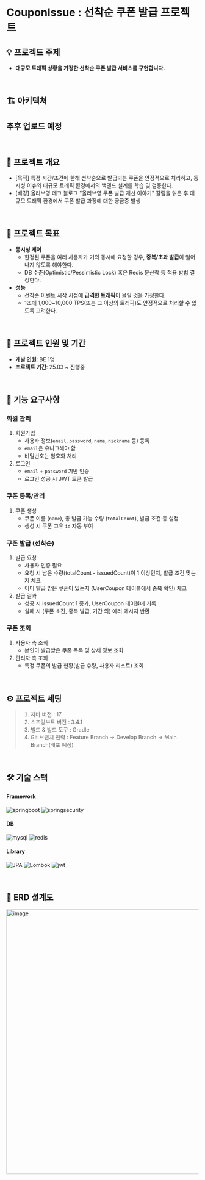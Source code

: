 # CouponIssue : 선착순 쿠폰 발급 프로젝트

## 💡 프로젝트 주제

- **대규모 트래픽 상황을 가정한 선착순 쿠폰 발급 서비스를 구현합니다.**

<br>

## 🏗 아키텍처

## 추후 업로드 예정

<br>

## 📝 프로젝트 개요

- [목적] 특정 시간/조건에 한해 선착순으로 발급되는 쿠폰을 안정적으로 처리하고, 동시성 이슈와 대규모 트래픽 환경에서의 백엔드 설계를 학습 및 검증한다. 
- [배경] 올리브영 테크 블로그 "올리브영 쿠폰 발급 개선 이야기" 칼럼을 읽은 후 대규모 트래픽 환경에서 쿠폰 발급 과정에 대한 궁금증 발생

<br>

## 📝 프로젝트 목표

- **동시성 제어**
    - 한정된 쿠폰을 여러 사용자가 거의 동시에 요청할 경우, **중복/초과 발급**이 일어나지 않도록 해야한다.
    - DB 수준(Optimistic/Pessimistic Lock) 혹은 Redis 분산락 등 적용 방법 결정한다.
- **성능**
    - 선착순 이벤트 시작 시점에 **급격한 트래픽**이 몰릴 것을 가정한다.
    - 1초에 1,000~10,000 TPS(또는 그 이상의 트래픽)도 안정적으로 처리할 수 있도록 고려한다.

<br>

## 🚀 프로젝트 인원 및 기간

- **개발 인원**: BE 1명
- **프로젝트 기간**: 25.03 ~ 진행중

<br>

## 📝 기능 요구사항

### 회원 관리

1. 회원가입
    - 사용자 정보(`email`, `password`, `name`, `nickname` 등) 등록
    - `email`은 유니크해야 함
    - 비밀번호는 암호화 처리
2. 로그인 
    - `email` + `password` 기반 인증
    - 로그인 성공 시 JWT 토큰 발급

### 쿠폰 등록/관리

1. 쿠폰 생성
    - 쿠폰 이름 (`name`), 총 발급 가능 수량 (`totalCount`), 발급 조건 등 설정
    - 생성 시 쿠폰 고유 `id` 자동 부여

### 쿠폰 발급 (선착순)

1. 발급 요청 
    - 사용자 인증 필요
    - 요청 시 남은 수량(totalCount - issuedCount)이 1 이상인지, 발급 조건 맞는지 체크
    - 이미 발급 받은 쿠폰이 있는지 (UserCoupon 테이블에서 중복 확인) 체크
2. 발급 결과
    - 성공 시 issuedCount 1 증가, UserCoupon 테이블에 기록
    - 실패 시 (쿠폰 소진, 중복 발급, 기간 외) 에러 메시지 반환

### 쿠폰 조회

1. 사용자 측 조회
    - 본인이 발급받은 쿠폰 목록 및 상세 정보 조회
2. 관리자 측 조회
    - 특정 쿠폰의 발급 현황(발급 수량, 사용자 리스트) 조회

<br>

## ⚙️ 프로젝트 세팅

> 1. 자바 버전 : 17
> 2. 스프링부트 버전 : 3.4.1
> 3. 빌드 & 빌드 도구 : Gradle
> 4. Git 브랜치 전략 : Feature Branch → Develop Branch → Main Branch(배포 예정)

<br>

## 🛠️ 기술 스택
#### Framework
![springboot](https://img.shields.io/badge/springboot-6DB33F.svg?style=for-the-badge&logo=springboot&logoColor=white)
![springsecurity](https://img.shields.io/badge/springsecurity-6DB33F.svg?style=for-the-badge&logo=springsecurity&logoColor=white)

#### DB
![mysql](https://img.shields.io/badge/mysql-4479A1.svg?style=for-the-badge&logo=mysql&logoColor=white)
![redis](https://img.shields.io/badge/redis-DC382D.svg?style=for-the-badge&logo=redis&logoColor=white)

#### Library
![JPA](https://img.shields.io/badge/Spring_Data_JPA-6DB33F.svg?style=for-the-badge&logo=spring&logoColor=white)
![Lombok](https://img.shields.io/badge/lombok-E50005.svg?style=for-the-badge&logo=lospec&logoColor=white)
![jwt](https://img.shields.io/badge/jwt-000000.svg?style=for-the-badge&logo=jsonwebtokens&logoColor=white)

<br>


## 📐 ERD 설계도
<img width="694" alt="image" src="https://github.com/user-attachments/assets/f1c895d8-1db4-40fa-8cb2-9b7b28584623">

